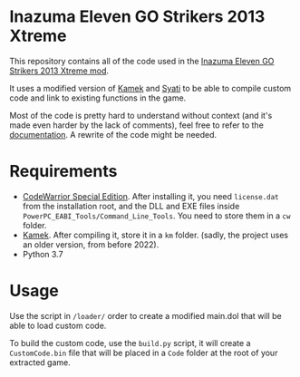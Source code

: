 # Inazuma Eleven GO Strikers 2013 Xtreme
This repository contains all of the code used in the [Inazuma Eleven GO Strikers 2013 Xtreme mod](https://xtreme13.com/).

It uses a modified version of [Kamek](https://github.com/Treeki/Kamek) and [Syati](https://github.com/shibbo/Syati/) to be able to compile custom code and link to existing functions in the game.

Most of the code is pretty hard to understand without context (and it's made even harder by the lack of comments), feel free to refer to the [documentation](https://obluda3.github.io/strikers/). A rewrite of the code might be needed.

# Requirements
- [CodeWarrior Special Edition](http://cache.nxp.com/lgfiles/devsuites/PowerPC/CW55xx_v2_10_SE.exe?WT_TYPE=IDE%20-%20Debug,%20Compile%20and%20Build%20Tools&WT_VENDOR=FREESCALE&WT_FILE_FORMAT=exe&WT_ASSET=Downloads&fileExt=.exe). After installing it, you need `license.dat` from the installation root, and the DLL and EXE files inside `PowerPC_EABI_Tools/Command_Line_Tools`. You need to store them in a `cw` folder.
- [Kamek](https://github.com/Treeki/Kamek). After compiling it, store it in a `km` folder. (sadly, the project uses an older version, from before 2022).
- Python 3.7

# Usage

Use the script in `/loader/` order to create a modified main.dol that will be able to load custom code.

To build the custom code, use the `build.py` script, it will create a `CustomCode.bin` file that will be placed in a `Code` folder at the root of your extracted game.
